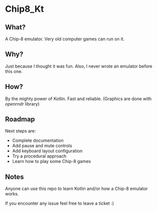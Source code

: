 # Chip8_Kt

## What?

A Chip-8 emulator. Very old computer games can run on it.

## Why?

Just because I thought it was fun. Also, I never wrote an emulator before this one.

## How?

By the mighty power of Kotlin. Fast and reliable.
(Graphics are done with _openrndr_ library)

## Roadmap

Next steps are:
- Complete documentation
- Add pause and mute controls
- Add keyboard layout configuration
- Try a procedural approach
- Learn how to play some Chip-8 games

## Notes

Anyone can use this repo to learn Kotlin and/or how a Chip-8 emulator works.

If you encounter any issue feel free to leave a ticket :)
